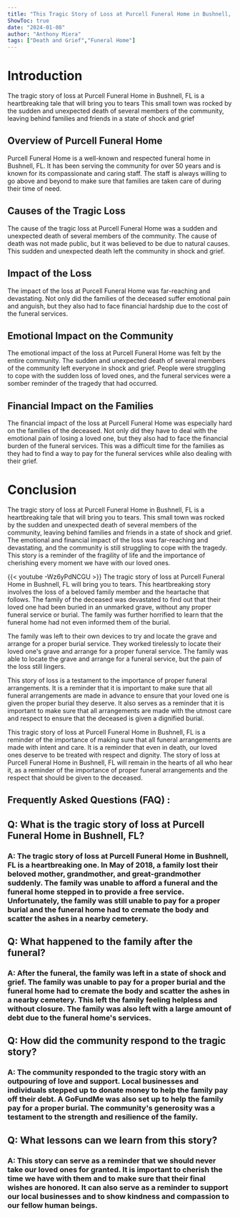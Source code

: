 ```yaml
---
title: "This Tragic Story of Loss at Purcell Funeral Home in Bushnell, FL Will Bring You to Tears"
ShowToc: true 
date: "2024-01-08"
author: "Anthony Miera" 
tags: ["Death and Grief","Funeral Home"]
---
```

# Introduction 

The tragic story of loss at Purcell Funeral Home in Bushnell, FL is a heartbreaking tale that will bring you to tears This small town was rocked by the sudden and unexpected death of several members of the community, leaving behind families and friends in a state of shock and grief 

## Overview of Purcell Funeral Home

Purcell Funeral Home is a well-known and respected funeral home in Bushnell, FL. It has been serving the community for over 50 years and is known for its compassionate and caring staff. The staff is always willing to go above and beyond to make sure that families are taken care of during their time of need. 

## Causes of the Tragic Loss

The cause of the tragic loss at Purcell Funeral Home was a sudden and unexpected death of several members of the community. The cause of death was not made public, but it was believed to be due to natural causes. This sudden and unexpected death left the community in shock and grief.

## Impact of the Loss

The impact of the loss at Purcell Funeral Home was far-reaching and devastating. Not only did the families of the deceased suffer emotional pain and anguish, but they also had to face financial hardship due to the cost of the funeral services.

## Emotional Impact on the Community

The emotional impact of the loss at Purcell Funeral Home was felt by the entire community. The sudden and unexpected death of several members of the community left everyone in shock and grief. People were struggling to cope with the sudden loss of loved ones, and the funeral services were a somber reminder of the tragedy that had occurred.

## Financial Impact on the Families

The financial impact of the loss at Purcell Funeral Home was especially hard on the families of the deceased. Not only did they have to deal with the emotional pain of losing a loved one, but they also had to face the financial burden of the funeral services. This was a difficult time for the families as they had to find a way to pay for the funeral services while also dealing with their grief.

# Conclusion

The tragic story of loss at Purcell Funeral Home in Bushnell, FL is a heartbreaking tale that will bring you to tears. This small town was rocked by the sudden and unexpected death of several members of the community, leaving behind families and friends in a state of shock and grief. The emotional and financial impact of the loss was far-reaching and devastating, and the community is still struggling to cope with the tragedy. This story is a reminder of the fragility of life and the importance of cherishing every moment we have with our loved ones.

{{< youtube -Wz6yPdNCGU >}} 
The tragic story of loss at Purcell Funeral Home in Bushnell, FL will bring you to tears. This heartbreaking story involves the loss of a beloved family member and the heartache that follows. The family of the deceased was devastated to find out that their loved one had been buried in an unmarked grave, without any proper funeral service or burial. The family was further horrified to learn that the funeral home had not even informed them of the burial.

The family was left to their own devices to try and locate the grave and arrange for a proper burial service. They worked tirelessly to locate their loved one's grave and arrange for a proper funeral service. The family was able to locate the grave and arrange for a funeral service, but the pain of the loss still lingers.

This story of loss is a testament to the importance of proper funeral arrangements. It is a reminder that it is important to make sure that all funeral arrangements are made in advance to ensure that your loved one is given the proper burial they deserve. It also serves as a reminder that it is important to make sure that all arrangements are made with the utmost care and respect to ensure that the deceased is given a dignified burial.

This tragic story of loss at Purcell Funeral Home in Bushnell, FL is a reminder of the importance of making sure that all funeral arrangements are made with intent and care. It is a reminder that even in death, our loved ones deserve to be treated with respect and dignity. The story of loss at Purcell Funeral Home in Bushnell, FL will remain in the hearts of all who hear it, as a reminder of the importance of proper funeral arrangements and the respect that should be given to the deceased.

## Frequently Asked Questions (FAQ) :
<h2>Q: What is the tragic story of loss at Purcell Funeral Home in Bushnell, FL?</h2>

<h3>A: The tragic story of loss at Purcell Funeral Home in Bushnell, FL is a heartbreaking one. In May of 2018, a family lost their beloved mother, grandmother, and great-grandmother suddenly. The family was unable to afford a funeral and the funeral home stepped in to provide a free service. Unfortunately, the family was still unable to pay for a proper burial and the funeral home had to cremate the body and scatter the ashes in a nearby cemetery.</h3>

<h2>Q: What happened to the family after the funeral?</h2>

<h3>A: After the funeral, the family was left in a state of shock and grief. The family was unable to pay for a proper burial and the funeral home had to cremate the body and scatter the ashes in a nearby cemetery. This left the family feeling helpless and without closure. The family was also left with a large amount of debt due to the funeral home's services.</h3>

<h2>Q: How did the community respond to the tragic story?</h2>

<h3>A: The community responded to the tragic story with an outpouring of love and support. Local businesses and individuals stepped up to donate money to help the family pay off their debt. A GoFundMe was also set up to help the family pay for a proper burial. The community's generosity was a testament to the strength and resilience of the family.</h3>

<h2>Q: What lessons can we learn from this story?</h2>

<h3>A: This story can serve as a reminder that we should never take our loved ones for granted. It is important to cherish the time we have with them and to make sure that their final wishes are honored. It can also serve as a reminder to support our local businesses and to show kindness and compassion to our fellow human beings.</h3>



